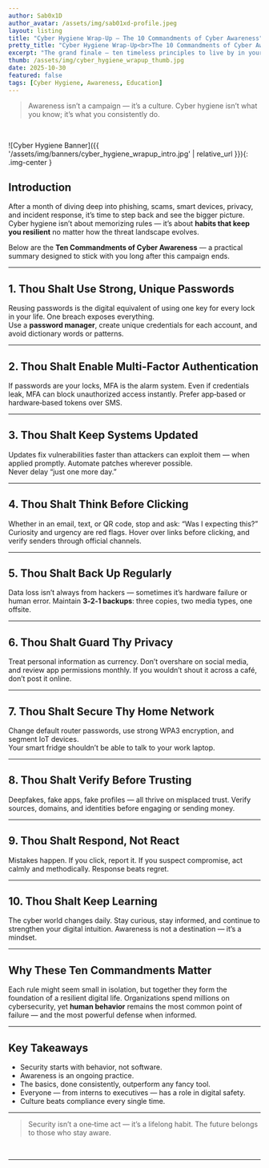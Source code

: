 ```yaml
---
author: Sab0x1D
author_avatar: /assets/img/sab01xd-profile.jpeg
layout: listing
title: "Cyber Hygiene Wrap-Up — The 10 Commandments of Cyber Awareness"
pretty_title: "Cyber Hygiene Wrap-Up<br>The 10 Commandments of Cyber Awareness"
excerpt: "The grand finale — ten timeless principles to live by in your digital life. A condensed summary of everything learned throughout Cyber Awareness Month."
thumb: /assets/img/cyber_hygiene_wrapup_thumb.jpg
date: 2025-10-30
featured: false
tags: [Cyber Hygiene, Awareness, Education]
---
```


<blockquote class="featured-quote">
Awareness isn’t a campaign — it’s a culture. Cyber hygiene isn’t what you know; it’s what you consistently do.
</blockquote>
<br>

![Cyber Hygiene Banner]({{ '/assets/img/banners/cyber_hygiene_wrapup_intro.jpg' | relative_url }}){: .img-center }

## Introduction

After a month of diving deep into phishing, scams, smart devices, privacy, and incident response, it’s time to step back and see the bigger picture. Cyber hygiene isn’t about memorizing rules — it’s about **habits that keep you resilient** no matter how the threat landscape evolves.

Below are the **Ten Commandments of Cyber Awareness** — a practical summary designed to stick with you long after this campaign ends.

---

## 1. Thou Shalt Use Strong, Unique Passwords

Reusing passwords is the digital equivalent of using one key for every lock in your life. One breach exposes everything.  
Use a **password manager**, create unique credentials for each account, and avoid dictionary words or patterns.

---

## 2. Thou Shalt Enable Multi-Factor Authentication

If passwords are your locks, MFA is the alarm system. Even if credentials leak, MFA can block unauthorized access instantly. Prefer app‑based or hardware‑based tokens over SMS.

---

## 3. Thou Shalt Keep Systems Updated

Updates fix vulnerabilities faster than attackers can exploit them — when applied promptly. Automate patches wherever possible.  
Never delay “just one more day.”

---

## 4. Thou Shalt Think Before Clicking

Whether in an email, text, or QR code, stop and ask: “Was I expecting this?” Curiosity and urgency are red flags. Hover over links before clicking, and verify senders through official channels.

---

## 5. Thou Shalt Back Up Regularly

Data loss isn’t always from hackers — sometimes it’s hardware failure or human error. Maintain **3‑2‑1 backups**: three copies, two media types, one offsite.

---

## 6. Thou Shalt Guard Thy Privacy

Treat personal information as currency. Don’t overshare on social media, and review app permissions monthly. If you wouldn’t shout it across a café, don’t post it online.

---

## 7. Thou Shalt Secure Thy Home Network

Change default router passwords, use strong WPA3 encryption, and segment IoT devices.  
Your smart fridge shouldn’t be able to talk to your work laptop.

---

## 8. Thou Shalt Verify Before Trusting

Deepfakes, fake apps, fake profiles — all thrive on misplaced trust. Verify sources, domains, and identities before engaging or sending money.

---

## 9. Thou Shalt Respond, Not React

Mistakes happen. If you click, report it. If you suspect compromise, act calmly and methodically. Response beats regret.

---

## 10. Thou Shalt Keep Learning

The cyber world changes daily. Stay curious, stay informed, and continue to strengthen your digital intuition. Awareness is not a destination — it’s a mindset.

---

## Why These Ten Commandments Matter

Each rule might seem small in isolation, but together they form the foundation of a resilient digital life. Organizations spend millions on cybersecurity, yet **human behavior** remains the most common point of failure — and the most powerful defense when informed.

---

## Key Takeaways

- Security starts with behavior, not software.  
- Awareness is an ongoing practice.  
- The basics, done consistently, outperform any fancy tool.  
- Everyone — from interns to executives — has a role in digital safety.  
- Culture beats compliance every single time.

---

<blockquote class="closing-quote">
Security isn’t a one‑time act — it’s a lifelong habit. The future belongs to those who stay aware.
</blockquote>
<br>

---
